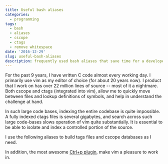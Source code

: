 ```yaml
---
title: Useful bash aliases
categories:
  - programming
tags:
  - bash
  - aliases
  - cscope
  - ctags
  - remove whitespace
date: '2016-12-29'
slug: useful-bash-aliases
description: frequently used bash aliases that save time for a developer
---
```


For the past 9 years, I have written C code almost every working day. I primarily use vim as my editor of choice (for about 20 years now). I product that I work on has over 22 million lines of source -- most of it a nightmare. 
Both cscope and ctags (integrated into vim), allow me to quickly move between files and lookup definitions of symbols, and help in understand the challenge at hand. 

In such large code bases, indexing the entire codebase is quite impossible. A fully indexed ctags files is several gigabytes, and search across such large code-bases slows operation of vim quite substantially. It is essential to be able to isolate and index a controlled portion of the source.

I use the following aliases to build tags files and cscope databases as I need.

<script src="https://gist.github.com/shiva/89240cdece79f84867f0feeb9d73f1f5.js"></script>

In addition, the most awesome [Ctrl+p plugin][1], make vim a pleasure to work in.

[1]: https://github.com/kien/ctrlp.vim
